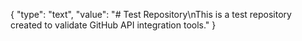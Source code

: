 { "type": "text", "value": "# Test Repository\nThis is a test repository created to validate GitHub API integration tools." }